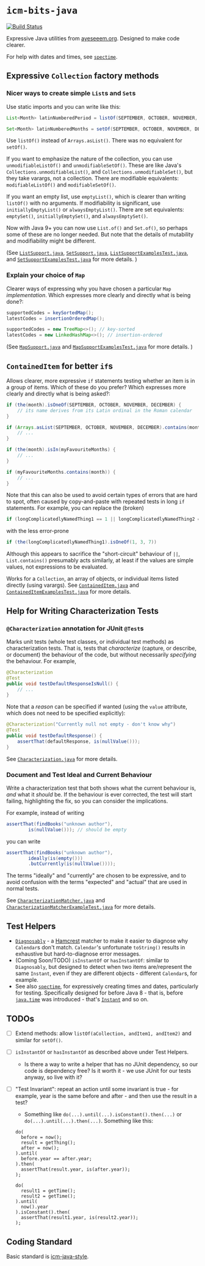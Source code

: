 `icm-bits-java`
===============

[![Build Status](https://github.com/ayeseeem/icm-bits-java/actions/workflows/maven.yml/badge.svg)](https://github.com/ayeseeem/icm-bits-java/actions/workflows/maven.yml)

Expressive Java utilities from [ayeseeem.org](https://www.ayeseeem.org/).
Designed to make code clearer.

For help with dates and times, see [`spectime`](https://github.com/ayeseeem/spectime).


Expressive `Collection` factory methods
------------------------------------------

### Nicer ways to create simple `List`s and `Set`s ###

Use static imports and you can write like this:

```java
List<Month> latinNumberedPeriod = listOf(SEPTEMBER, OCTOBER, NOVEMBER, DECEMBER);

Set<Month> latinNumberedMonths = setOf(SEPTEMBER, OCTOBER, NOVEMBER, DECEMBER);
```

Use `listOf()` instead of `Arrays.asList()`. There was no equivalent for
`setOf()`.

If you want to emphasize the nature of the collection, you can use
`unmodifiableListOf()` and `unmodifiableSetOf()`.
These are like Java's `Collections.unmodifiableList()`, and
`Collections.unmodifiableSet()`, but they take varargs, not a collection.
There are modifiable equivalents: `modifiableListOf()` and `modifiableSetOf()`.

If you want an empty list, use `emptyList()`, which is clearer than writing
`listOf()` with no arguments.
If modifiability is significant, use `initiallyEmptyList()` or
`alwaysEmptyList()`.
There are set equivalents: `emptySet()`, `initiallyEmptySet()`, and
`alwaysEmptySet()`.

Now with Java 9+ you can now use `List.of()` and `Set.of()`, so perhaps some of these
are no longer needed. But note that the details of mutability and modifiability
might be different.

(See
[`ListSupport.java`](src/main/java/org/ayeseeem/say/java/util/ListSupport.java),
[`SetSupport.java`](src/main/java/org/ayeseeem/say/java/util/SetSupport.java),
[`ListSupportExamplesTest.java`](src/test/java/org/ayeseeem/say/example/ListSupportExamplesTest.java),
and
[`SetSupportExamplesTest.java`](src/test/java/org/ayeseeem/say/example/SetSupportExamplesTest.java)
for more details.
)


### Explain your choice of `Map` ###

Clearer ways of expressing why you have chosen a particular `Map`
*implementation*. Which expresses more clearly and directly what is being done?:

```java
supportedCodes = keySortedMap();
latestCodes = insertionOrderedMap();
```

```java
supportedCodes = new TreeMap<>(); // key-sorted
latestCodes = new LinkedHashMap<>(); // insertion-ordered
```

(See
[`MapSupport.java`](src/main/java/org/ayeseeem/say/java/util/MapSupport.java)
and
[`MapSupportExamplesTest.java`](src/test/java/org/ayeseeem/say/example/MapSupportExamplesTest.java)
for more details.
)


`ContainedItem` for better `if`s
--------------------------------

Allows clearer, more expressive `if` statements testing whether an item is in a
group of items. Which of these do you prefer? Which expresses more clearly
and directly what is being asked?:

```java
if (the(month).isOneOf(SEPTEMBER, OCTOBER, NOVEMBER, DECEMBER) {
    // its name derives from its Latin ordinal in the Roman calendar
}

if (Arrays.asList(SEPTEMBER, OCTOBER, NOVEMBER, DECEMBER).contains(month)) {
    // ...
}
```

```java
if (the(month).isIn(myFavouriteMonths) {
    // ...
}

if (myFavouriteMonths.contains(month)) {
    // ...
}
```

Note that this can also be used to avoid certain types of errors that are hard
to spot, often caused by copy-and-paste with repeated tests in long `if`
statements. For example, you can replace the (broken)

```java
if (longComplicatedlyNamedThing1 == 1 || longComplicatedlyNamedThing2 == 3 || longComplicatedlyNamedThing1 == 7)
```

with the less error-prone

```java
if (the(longComplicatedlyNamedThing1).isOneOf(1, 3, 7))
```

Although this appears to sacrifice the "short-circuit" behaviour of `||`,
`List.contains()` presumably acts similarly, at least if the values are simple
values, not expressions to be evaluated.

Works for a `Collection`, an array of objects, or individual items listed
directly (using varargs).
See
[`ContainedItem.java`](src/main/java/org/ayeseeem/say/ContainedItem.java)
and
[`ContainedItemExamplesTest.java`](src/test/java/org/ayeseeem/say/example/ContainedItemExamplesTest.java)
for more details.


Help for Writing Characterization Tests
---------------------------------------

### `@Characterization` annotation for JUnit `@Test`s ###

Marks unit tests (whole test classes, or individual test methods) as
characterization tests. That is, tests that *characterize* (capture,
or describe, or document) the behaviour of the code, but without necessarily
*specifying* the behaviour. For example,

```java
@Characterization
@Test
public void testDefaultResponseIsNull() {
    // ...
}
```

Note that a *reason* can be specified if wanted (using the `value` attribute,
which does not need to be specified explicitly):

```java
@Characterization("Currently null not empty - don't know why")
@Test
public void testDefaultResponse() {
    assertThat(defaultResponse, is(nullValue()));
}
```

See
[`Characterization.java`](src/main/java/org/ayeseeem/test/Characterization.java)
for more details.


### Document and Test Ideal and Current Behaviour ###

Write a characterization test that both shows what the current behaviour is,
*and* what it *should* be. If the behaviour is ever corrected, the test will
start failing, highlighting the fix, so you can consider the implications.

For example, instead of writing

```java
assertThat(findBooks("unknown author"),
        is(nullValue())); // should be empty
```

you can write

```java
assertThat(findBooks("unknown author"),
        ideally(is(empty()))
        .butCurrently(is(nullValue())));
```

The terms "ideally" and "currently" are chosen to be expressive, and to avoid
confusion with the terms "expected" and "actual" that are used in normal tests.

See
[`CharacterizationMatcher.java`](src/main/java/org/ayeseeem/test/CharacterizationMatcher.java)
and
[`CharacterizationMatcherExampleTest.java`](src/test/java/org/ayeseeem/test/example/CharacterizationMatcherExampleTest.java)
for more details.


Test Helpers
------------

- [`Diagnosably`](./src/main/java/org/ayeseeem/test/hamcrest/Diagnosably.java) -
  a [Hamcrest](https://hamcrest.org/) matcher to make it easier to diagnose why
  `Calendar`s don't match.
  `Calendar`'s unfortunate `toString()` results in exhaustive but
  hard-to-diagnose error messages.
- (Coming Soon/TODO) `isInstantOf` or `hasInstantOf`: similar to `Diagnosably`,
  but designed to detect when two items are/represent the same `Instant`,
  even if they are different objects - different `Calendar`s, for example.
- See also
  [`spectime`](https://github.com/ayeseeem/spectime),
  for expressively creating times and dates, particularly for testing.
  Specifically designed for before Java 8 - that is, before
  [`java.time`](https://docs.oracle.com/javase/8/docs/api/java/time/package-summary.html)
  was introduced - that's [`Instant`](https://docs.oracle.com/javase/8/docs/api/java/time/Instant.html)
  and so on.


TODOs
-----

- [ ] Extend methods: allow `listOf(aCollection, andItem1, andItem2)`
  and similar for `setOf()`.
- [ ] `isInstantOf` or `hasInstantOf` as described above under Test Helpers.
  - Is there a way to write a helper that has no JUnit dependency, so our
    code is dependency free?
    Is it worth it - we use JUnit for our tests anyway, so live with it?
- [ ] "Test Invariant": repeat an action until some invariant is true - for
  example, year is the same before and after - and then use the result in
  a test?
  - Something like `do(...).until(...).isConstant().then(...)` or
    `do(...).until(...).then(...)`. Something like this:

  ```console
  do(
    before = now();
    result = getThing();
    after = now();
  ).until(
    before.year == after.year;
  ).then(
    assertThat(result.year, is(after.year));
  );
  ```

  ```console
  do(
    result1 = getTime();
    result2 = getTime();
  ).until(
    now().year
  ).isConstant().then(
    assertThat(result1.year, is(result2.year));
  );
  ```


Coding Standard
---------------

Basic standard is [icm-java-style](https://github.com/ayeseeem/icm-java-style/).
